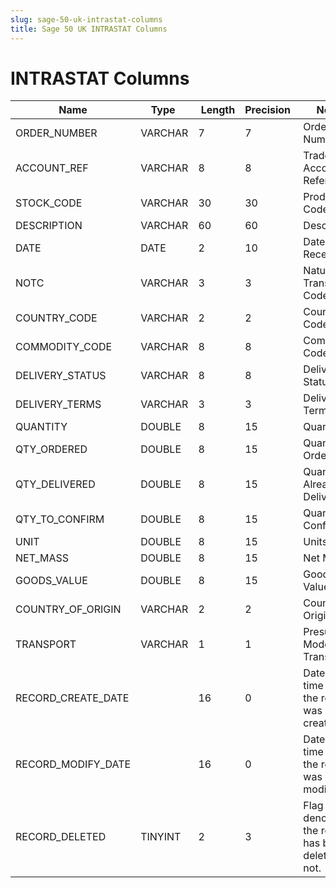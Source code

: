 ```yaml
---
slug: sage-50-uk-intrastat-columns
title: Sage 50 UK INTRASTAT Columns
---
```

# INTRASTAT Columns

| Name | Type  |  Length | Precision  |  Notes  | Example |
| --- | --- | --- | --- | --- | --- |
| ORDER_NUMBER | VARCHAR | 7 | 7 | Order Number |  |
| ACCOUNT_REF | VARCHAR | 8 | 8 | Trader Account Reference |  |
| STOCK_CODE | VARCHAR | 30 | 30 | Product Code |  |
| DESCRIPTION | VARCHAR | 60 | 60 | Description |  |
| DATE | DATE | 2 | 10 | Date Goods Received |  |
| NOTC | VARCHAR | 3 | 3 | Nature of Transaction Code |  |
| COUNTRY_CODE | VARCHAR | 2 | 2 | Country Code |  |
| COMMODITY_CODE | VARCHAR | 8 | 8 | Commodity Code |  |
| DELIVERY_STATUS | VARCHAR | 8 | 8 | Delivery Status |  |
| DELIVERY_TERMS | VARCHAR | 3 | 3 | Delivery Terms |  |
| QUANTITY | DOUBLE | 8 | 15 | Quantity |  |
| QTY_ORDERED | DOUBLE | 8 | 15 | Quantity Ordered |  |
| QTY_DELIVERED | DOUBLE | 8 | 15 | Quantity Already Delivered |  |
| QTY_TO_CONFIRM | DOUBLE | 8 | 15 | Quantity To Confirm |  |
| UNIT | DOUBLE | 8 | 15 | Units |  |
| NET_MASS | DOUBLE | 8 | 15 | Net Mass |  |
| GOODS_VALUE | DOUBLE | 8 | 15 | Goods Value |  |
| COUNTRY_OF_ORIGIN | VARCHAR | 2 | 2 | Country Of Origin |  |
| TRANSPORT | VARCHAR | 1 | 1 | Presumed Mode of Transport |  |
| RECORD_CREATE_DATE |  | 16 | 0 | Date and time when the record was created. |  |
| RECORD_MODIFY_DATE |  | 16 | 0 | Date and time when the record was modified. |  |
| RECORD_DELETED | TINYINT | 2 | 3 | Flag denoting if the record has been deleted or not. |  |
